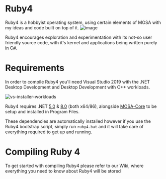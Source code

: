 # Ruby4
Ruby4 is a hobbyist operating system, using certain elements of MOSA with my ideas and code built on top of it.
![image](https://github.com/Collab-Group/Ruby4/assets/142925534/838eaa88-04a6-476f-b436-1e7a11483489)

Ruby4 encourages exploration and experimentation with its not-so user friendly source code, with it's kernel and applications being written purely in C#.

# Requirements
In order to compile Ruby4 you'll need Visual Studio 2019 with the .NET Desktop Development and Desktop Development with C++ workloads.

![vs-installer-workloads](https://github.com/Collab-Group/Ruby4/assets/142925534/6b0cd68a-c4da-4e2d-bb48-096024922668)

Ruby4 requires .NET [5.0](https://dotnet.microsoft.com/en-us/download/dotnet/5.0) & [8.0](https://dotnet.microsoft.com/en-us/download/dotnet/8.0) (both x64/86), alongside [MOSA-Core](https://github.com/Collab-Group/mosa-core/) to be setup and installed in Program Files. 

These dependencies are automatically installed however if you use the Ruby4 bootstrap script, simply run `ruby4.bat` and it will take care of everything required to get up and running. 

# Compiling Ruby 4
To get started with compiling Ruby4 please refer to our Wiki, where everything you need to know about Ruby4 will be stored
